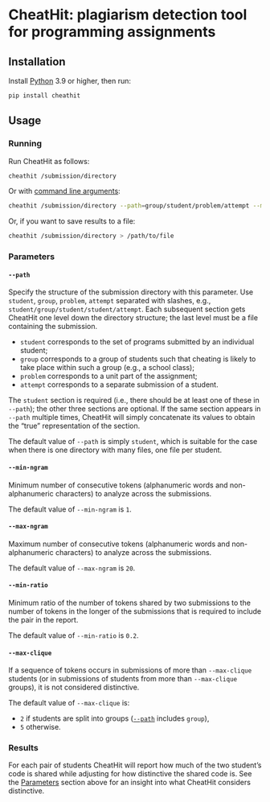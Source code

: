 # CheatHit: plagiarism detection tool for programming assignments

## Installation

Install [Python](https://www.python.org/downloads/) 3.9 or higher, then run:

```bash
pip install cheathit
```

## Usage

### Running

Run CheatHit as follows:

```bash
cheathit /submission/directory
```

Or with [command line arguments](`#Parameters`):

```bash
cheathit /submission/directory --path=group/student/problem/attempt --min-ngram=3 --max-ngram=10 --min-ratio=0.5 --max-clique=4
```

Or, if you want to save results to a file:

```bash
cheathit /submission/directory > /path/to/file
```

### Parameters

#### `--path`

Specify the structure of the submission directory with this parameter. Use `student`, `group`, `problem`, `attempt` separated with slashes, e.g.,  `student/group/student/student/attempt`. Each subsequent section gets CheatHit one level down the directory structure; the last level must be a file containing the submission.

- `student` corresponds to the set of programs submitted by an individual student;
- `group` corresponds to a group of students such that cheating is likely to take place within such a group (e.g., a school class);
- `problem` corresponds to a unit part of the assignment;
- `attempt` corresponds to a separate submission of a student.

The `student` section is required (i.e., there should be at least one of these in `--path`); the other three sections are optional. If the same section appears in `--path` multiple times, CheatHit will simply concatenate its values to obtain the “true” representation of the section.

The default value of `--path` is simply `student`, which is suitable for the case when there is one directory with many files, one file per student.

#### `--min-ngram`

Minimum number of consecutive tokens (alphanumeric words and non-alphanumeric characters) to analyze across the submissions.

The default value of `--min-ngram` is `1`.

#### `--max-ngram`

Maximum number of consecutive tokens (alphanumeric words and non-alphanumeric characters) to analyze across the submissions.

The default value of `--max-ngram` is `20`.

#### `--min-ratio`

Minimum ratio of the number of tokens shared by two submissions to the number of tokens in the longer of the submissions that is required to include the pair in the report.

The default value of `--min-ratio` is `0.2`.

#### `--max-clique`

If a sequence of tokens occurs in submissions of more than `--max-clique` students (or in submissions of students from more than `--max-clique` groups), it is not considered distinctive.

The default value of `--max-clique` is:

- `2` if students are split into groups ([`--path`](#`--path`) includes `group`),
- `5` otherwise.

### Results

For each pair of students CheatHit will report how much of the two student’s code is shared while adjusting for how distinctive the shared code is. See the [Parameters](#Parameters) section above for an insight into what CheatHit considers distinctive.
